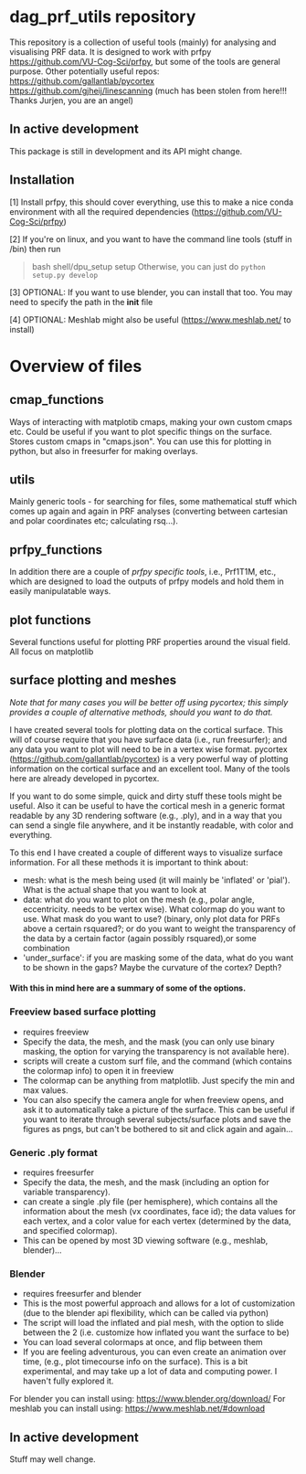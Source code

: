 # dag_prf_utils repository
This repository is a collection of useful tools (mainly) for analysing and visualising PRF data. It is designed to work with prfpy https://github.com/VU-Cog-Sci/prfpy, but some of the tools are general purpose.
Other potentially useful repos:
https://github.com/gallantlab/pycortex
https://github.com/gjheij/linescanning (much has been stolen from here!!! Thanks Jurjen, you are an angel)


## In active development
This package is still in development and its API might change. 

## Installation 
[1] Install prfpy, this should cover everything, use this to make a nice conda environment with all the required dependencies (https://github.com/VU-Cog-Sci/prfpy)

[2] If you're on linux, and you want to have the command line tools (stuff in /bin) then run
> bash shell/dpu_setup setup
Otherwise, you can just do `python setup.py develop`

[3] OPTIONAL: If you want to use blender, you can install that too. You may need to specify the path in the __init__ file

[4] OPTIONAL: Meshlab might also be useful (https://www.meshlab.net/ to install)


# Overview of files 

## cmap_functions
Ways of interacting  with matplotib cmaps, making your own custom cmaps etc. Could be useful if you want to plot specific things on the surface. Stores custom cmaps in "cmaps.json". You can use this for plotting in python, but also in freesurfer for making overlays. 

## utils
Mainly generic tools - for searching for files, some mathematical stuff which comes up again and again in PRF analyses (converting between cartesian and polar coordinates etc; calculating rsq...).

## prfpy_functions
In addition there are a couple of *prfpy specific tools*, i.e., Prf1T1M, etc., which are designed to load the outputs of prfpy models and hold them in easily manipulatable ways.

## plot functions
Several functions useful for plotting PRF properties around the visual field. All focus on matplotlib

## surface plotting and meshes
*Note that for many cases you will be better off using pycortex; this simply provides a couple of alternative methods, should you want to do that.*

I have created several tools for plotting data on the cortical surface. This will of course require that you have surface data (i.e., run freesurfer); and any data you want to plot will need to be in a vertex wise format. pycortex (https://github.com/gallantlab/pycortex) is a very powerful way of plotting information on the cortical surface and an excellent tool. Many of the tools here are already developed in pycortex.  

If you want to do some simple, quick and dirty stuff these tools might be useful. Also it can be useful to have the cortical mesh in a generic format readable by any 3D rendering software (e.g., .ply), and in a way that you can send a single file anywhere, and it be instantly readable, with color and everything. 

To this end I have created a couple of different ways to visualize surface information. For all these methods it is important to think about:
* mesh: what is the mesh being used (it will mainly be 'inflated' or 'pial'). What is the actual shape that you want to look at 
* data: what do you want to plot on the mesh (e.g., polar angle, eccentricity. needs to be vertex wise). What colormap do you want to use. What mask do you want to use? (binary, only plot data for PRFs above a certain rsquared?; or do you want to weight the transparency of the data by a certain factor (again possibly rsquared),or some combination
* 'under_surface': if you are masking some of the data, what do you want to be shown in the gaps? Maybe the curvature of the cortex? Depth?

#### With this in mind here are a summary of some of the options. 

### Freeview based surface plotting
* requires freeview 
* Specify the data, the mesh, and the mask (you can only use binary masking, the option for varying the transparency is not available here). 
* scripts will create a custom surf file, and the command (which contains the colormap info) to open it in freeview
* The colormap can be anything from matplotlib. Just specify the min and max values. 
* You can also specify the camera angle for when freeview opens, and ask it to automatically take a picture of the surface. This can be useful if you want to iterate through several subjects/surface plots and save the figures as pngs, but can't be bothered to sit and click again and again... 

### Generic .ply format
* requires freesurfer 
* Specify the data, the mesh, and the mask (including an option for variable transparency). 
* can create a single .ply file (per hemisphere), which contains all the information about the mesh (vx coordinates, face id); the data values for each vertex, and a color value for each vertex (determined by the data, and specified colormap). 
* This can be opened by most 3D viewing software (e.g., meshlab, blender)...

### Blender
* requires freesurfer and blender
* This is the most powerful approach and allows for a lot of customization (due to the blender api flexibility, which can be called via python)
* The script will load the inflated and pial mesh, with the option to slide between the 2 (i.e. customize how inflated you want the surface to be)
* You can load several colormaps at once, and flip between them 
* If you are feeling adventurous, you can even create an animation over time, (e.g., plot timecourse info on the surface). This is a bit experimental, and may take up a lot of data and computing power. I haven't fully explored it. 

For blender you can install using: https://www.blender.org/download/
For meshlab you can install using: https://www.meshlab.net/#download


## In active development
Stuff may well change. 



